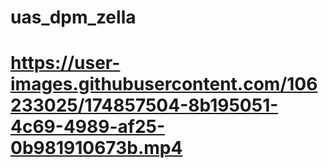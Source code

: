 # uas_dpm_zella
# https://user-images.githubusercontent.com/106233025/174857504-8b195051-4c69-4989-af25-0b981910673b.mp4

